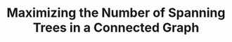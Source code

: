 ---
title: "Maximizing the Number of Spanning Trees in a Connected Graph"
collection: publications
permalink: /publication/Maximizing the Number of Spanning Trees in a Connected Graph
venue: 'manuscript'
paperurl: 'https://arxiv.org/abs/1804.02785'
authors: 'Huan Li, Stacy Patterson, Yuhao Yi, Zhongzhi Zhang'
---